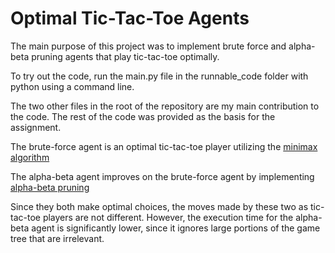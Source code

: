 # Optimal Tic-Tac-Toe Agents

The main purpose of this project was to implement brute force and alpha-beta pruning agents that play tic-tac-toe optimally.

To try out the code, run the main.py file in the runnable_code folder with python using a command line.

The two other files in the root of the repository are my main contribution to the code. The rest of the code was provided as the basis for the assignment.

The brute-force agent is an optimal tic-tac-toe player utilizing the [minimax algorithm](https://en.wikipedia.org/wiki/Minimax)

The alpha-beta agent improves on the brute-force agent by implementing [alpha-beta pruning](https://en.wikipedia.org/wiki/Alpha%E2%80%93beta_pruning)

Since they both make optimal choices, the moves made by these two as tic-tac-toe players are not different. However, the execution time for the alpha-beta agent is significantly lower, since it ignores large portions of the game tree that are irrelevant.
